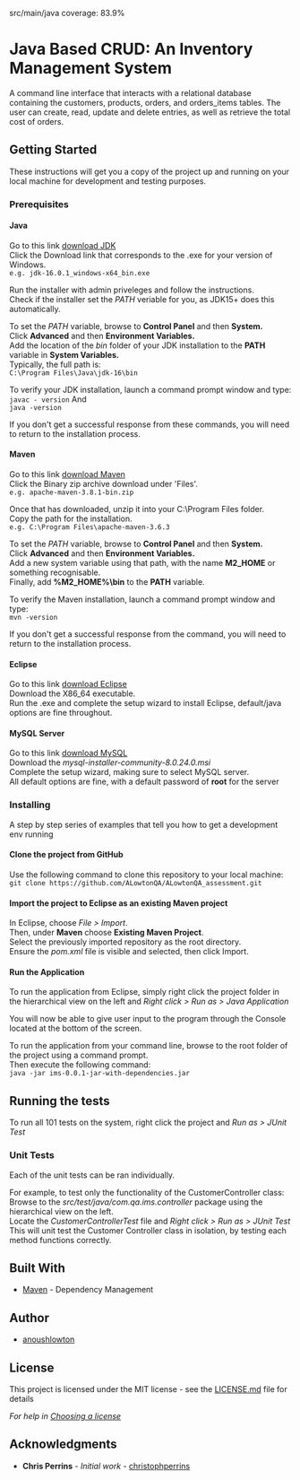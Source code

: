src/main/java coverage: 83.9%
# Java Based CRUD: An Inventory Management System

A command line interface that interacts with a relational database containing the customers, products, orders, and orders_items tables. The user can create, read, update and delete entries, as well as retrieve the total cost of orders.

## Getting Started

These instructions will get you a copy of the project up and running on your local machine for development and testing purposes.

### Prerequisites

#### Java 
Go to this link [download JDK](https://www.oracle.com/java/technologies/javase-jdk16-downloads.html)  
Click the Download link that corresponds to the .exe for your version of Windows.  
```e.g. jdk-16.0.1_windows-x64_bin.exe```

Run the installer with admin priveleges and follow the instructions.  
Check if the installer set the *PATH* veriable for you, as JDK15+ does this automatically.  

To set the *PATH* variable, browse to **Control Panel** and then **System.**  
Click **Advanced** and then **Environment Variables.**  
Add the location of the *bin* folder of your JDK installation to the **PATH** variable in **System Variables.**  
Typically, the full path is:  
```C:\Program Files\Java\jdk-16\bin```

To verify your JDK installation, launch a command prompt window and type:  
```javac - version``` 
And  
```java -version```  

If you don't get a successful response from these commands, you will need to return to the installation process.  

#### Maven

Go to this link [download Maven](https://maven.apache.org/download.cgi)  
Click the Binary zip archive download under 'Files'.  
```e.g. apache-maven-3.8.1-bin.zip```  

Once that has downloaded, unzip it into your C:\Program Files folder.  
Copy the path for the installation.  
```e.g. C:\Program Files\apache-maven-3.6.3```  

To set the *PATH* variable, browse to **Control Panel** and then **System.**  
Click **Advanced** and then **Environment Variables.**  
Add a new system variable using that path, with the name **M2_HOME** or something recognisable.  
Finally, add **%M2_HOME%\bin** to the **PATH** variable.  

To verify the Maven installation, launch a command prompt window and type:  
```mvn -version```

If you don't get a successful response from the command, you will need to return to the installation process.

#### Eclipse

Go to this link [download Eclipse](https://www.eclipse.org/downloads/)  
Download the X86_64 executable.  
Run the .exe and complete the setup wizard to install Eclipse, default/java options are fine throughout.  

#### MySQL Server

Go to this link [download MySQL](https://dev.mysql.com/downloads/windows/installer/8.0.html)  
Download the *mysql-installer-community-8.0.24.0.msi*  
Complete the setup wizard, making sure to select MySQL server.  
All default options are fine, with a default password of **root** for the server  

### Installing

A step by step series of examples that tell you how to get a development env running  

#### Clone the project from GitHub

Use the following command to clone this repository to your local machine:  
```git clone https://github.com/ALowtonQA/ALowtonQA_assessment.git```  

#### Import the project to Eclipse as an existing Maven project  

In Eclipse, choose *File > Import*.  
Then, under **Maven** choose **Existing Maven Project**.  
Select the previously imported repository as the root directory.  
Ensure the *pom.xml* file is visible and selected, then click Import.  

#### Run the Application

To run the application from Eclipse, simply right click the project folder in the hierarchical view on the left and *Right click > Run as > Java Application*  

You will now be able to give user input to the program through the Console located at the bottom of the screen.   

To run the application from your command line, browse to the root folder of the project using a command prompt.  
Then execute the following command:  
```java -jar ims-0.0.1-jar-with-dependencies.jar``` 

## Running the tests

To run all 101 tests on the system, right click the project and *Run as > JUnit Test*  

### Unit Tests 

Each of the unit tests can be ran individually.  

For example, to test only the functionality of the CustomerController class:  
Browse to the *src/test/java/com.qa.ims.controller* package using the hierarchical view on the left.  
Locate the *CustomerControllerTest* file and *Right click > Run as > JUnit Test*  
This will unit test the Customer Controller class in isolation, by testing each method functions correctly.  

## Built With

* [Maven](https://maven.apache.org/) - Dependency Management

## Author

* [anoushlowton](https://github.com/ALowtonQA)

## License

This project is licensed under the MIT license - see the [LICENSE.md](LICENSE.md) file for details 

*For help in [Choosing a license](https://choosealicense.com/)*

## Acknowledgments

* **Chris Perrins** - *Initial work* - [christophperrins](https://github.com/christophperrins)
